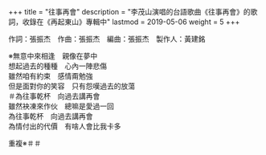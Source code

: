 +++
title = "往事再會"
description = "李茂山演唱的台語歌曲《往事再會》的歌詞，收錄在《再起東山》專輯中"
lastmod = 2019-05-06
weight = 5
+++

作詞：張振杰　作曲：張振杰　編曲：張振杰　製作人：黃建銘

※無意中來相逢　親像在夢中  
想起過去的種種　心內一陣悲傷  
雖然咱有約束　感情甭勉強  
但是面對你的笑容　只有怨嘆過去的放蕩  
＃為往事乾杯　向過去講再會  
雖然袂凍來作伙　總嘛是愛過一回  
為往事乾杯　向過去講再會  
為情付出的代價　有啥人會比我卡多  

重複※＃＃